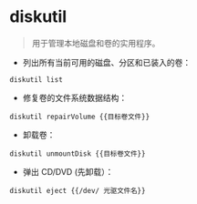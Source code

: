 # diskutil

> 用于管理本地磁盘和卷的实用程序。

- 列出所有当前可用的磁盘、分区和已装入的卷：

`diskutil list`

- 修复卷的文件系统数据结构：

`diskutil repairVolume {{目标卷文件}}`

- 卸载卷：

`diskutil unmountDisk {{目标卷文件}}`

- 弹出 CD/DVD (先卸载）：

`diskutil eject {{/dev/ 光驱文件名}}`
